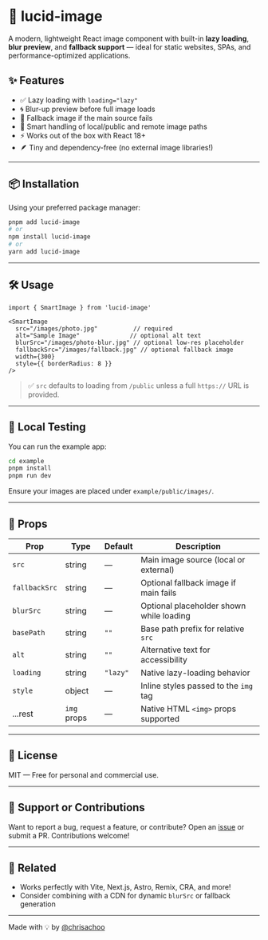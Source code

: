 # 📸 lucid-image

A modern, lightweight React image component with built-in **lazy loading**, **blur preview**, and **fallback support** — ideal for static websites, SPAs, and performance-optimized applications.

## ✨ Features

- ✅ Lazy loading with `loading="lazy"`
- 🌀 Blur-up preview before full image loads
- 🚨 Fallback image if the main source fails
- 🧠 Smart handling of local/public and remote image paths
- ⚡ Works out of the box with React 18+
- 🪶 Tiny and dependency-free (no external image libraries!)

---

## 📦 Installation

Using your preferred package manager:

```bash
pnpm add lucid-image
# or
npm install lucid-image
# or
yarn add lucid-image
```

---

## 🛠️ Usage

```tsx
import { SmartImage } from 'lucid-image'

<SmartImage
  src="/images/photo.jpg"          // required
  alt="Sample Image"              // optional alt text
  blurSrc="/images/photo-blur.jpg" // optional low-res placeholder
  fallbackSrc="/images/fallback.jpg" // optional fallback image
  width={300}
  style={{ borderRadius: 8 }}
/>
```

> ✅ `src` defaults to loading from `/public` unless a full `https://` URL is provided.

---

## 🧪 Local Testing

You can run the example app:

```bash
cd example
pnpm install
pnpm run dev
```

Ensure your images are placed under `example/public/images/`.

---

## 🧰 Props

| Prop         | Type     | Default    | Description                              |
|--------------|----------|------------|------------------------------------------|
| `src`        | string   | —          | Main image source (local or external)     |
| `fallbackSrc`| string   | —          | Optional fallback image if main fails     |
| `blurSrc`    | string   | —          | Optional placeholder shown while loading  |
| `basePath`   | string   | `""`       | Base path prefix for relative `src`       |
| `alt`        | string   | `""`       | Alternative text for accessibility        |
| `loading`    | string   | `"lazy"`   | Native lazy-loading behavior              |
| `style`      | object   | —          | Inline styles passed to the `img` tag     |
| ...rest      | `img` props | —       | Native HTML `<img>` props supported       |

---

## 🧾 License

MIT — Free for personal and commercial use.

---

## 🙋 Support or Contributions

Want to report a bug, request a feature, or contribute?
Open an [issue](https://github.com/chrisachoo/lucid-image/issues) or submit a PR. Contributions welcome!

---

## 🔗 Related

- Works perfectly with Vite, Next.js, Astro, Remix, CRA, and more!
- Consider combining with a CDN for dynamic `blurSrc` or fallback generation

---

Made with 💡 by [@chrisachoo](https://github.com/chrisachoo)